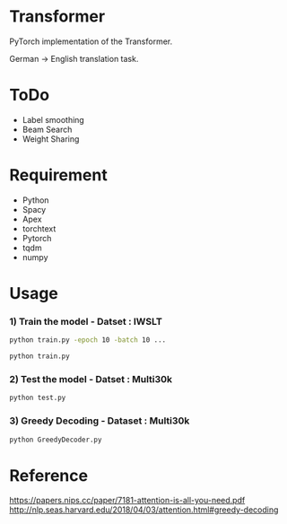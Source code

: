 # Transformer
PyTorch implementation of the Transformer.

German -> English translation task.


# ToDo
* Label smoothing
* Beam Search
* Weight Sharing

# Requirement
* Python
* Spacy
* Apex  
* torchtext
* Pytorch
* tqdm
* numpy

# Usage
### 1) Train the model - Datset : IWSLT 
```bash
python train.py -epoch 10 -batch 10 ...

python train.py
```
### 2) Test the model - Datset : Multi30k
```bash
python test.py
```
### 3) Greedy Decoding - Dataset : Multi30k
``` bash
python GreedyDecoder.py
```

# Reference
https://papers.nips.cc/paper/7181-attention-is-all-you-need.pdf
http://nlp.seas.harvard.edu/2018/04/03/attention.html#greedy-decoding
